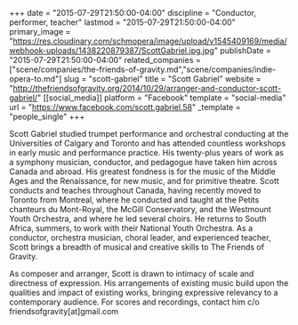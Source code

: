 +++
date = "2015-07-29T21:50:00-04:00"
discipline = "Conductor, performer, teacher"
lastmod = "2015-07-29T21:50:00-04:00"
primary_image = "https://res.cloudinary.com/schmopera/image/upload/v1545409169/media/webhook-uploads/1438220879387/ScottGabriel.jpg.jpg"
publishDate = "2015-07-29T21:50:00-04:00"
related_companies = ["scene/companies/the-friends-of-gravity.md","scene/companies/indie-opera-to.md"]
slug = "scott-gabriel"
title = "Scott Gabriel"
website = "http://thefriendsofgravity.org/2014/10/29/arranger-and-conductor-scott-gabriel/"
[[social_media]]
platform = "Facebook"
template = "social-media"
url = "https://www.facebook.com/scott.gabriel.58"
_template = "people_single"
+++

Scott Gabriel studied trumpet performance and orchestral conducting at the Universities of Calgary and Toronto and has attended countless workshops in early music and performance practice. His twenty-plus years of work as a symphony musician, conductor, and pedagogue have taken him across Canada and abroad. His greatest fondness is for the music of the Middle Ages and the Renaissance, for new music, and for primitive theatre. Scott conducts and teaches throughout Canada, having recently moved to Toronto from Montreal, where he conducted and taught at the Petits chanteurs du Mont-Royal, the McGill Conservatory, and the Westmount Youth Orchestra, and where he led several choirs. He returns to South Africa, summers, to work with their National Youth Orchestra. As a conductor, orchestra musician, choral leader, and experienced teacher, Scott brings a breadth of musical and creative skills to The Friends of Gravity.

As composer and arranger, Scott is drawn to intimacy of scale and directness of expression. His arrangements of existing music build upon the qualities and impact of existing works, bringing expressive relevancy to a contemporary audience. For scores and recordings, contact him c/o friendsofgravity[at]gmail.com
